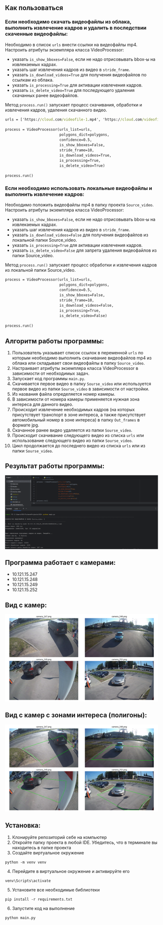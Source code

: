 ## Как пользоваться
### Если необходимо скачать видеофайлы из облака, выполнить извлечение кадров и удалить в последствии скаченные видеофайлы:
Необходимо в список `urls` внести ссылки на видеофайлы mp4.  
Настроить атрибуты экземпляра класса VideoProcessor:  
 - указать `is_show_bboxes=False`, если не надо отрисовывать bbox-ы на извлекаемых кадрах.  
 - указать шаг извлечения кадров из видео в `stride_frame`.  
 - указать `is_download_videos=True` для получения видеофайлов по ссылкам из облака.  
 - указать `is_processing=True` для активации извлечения кадров.  
 - указать `is_delete_video=True` для последующего удаления скачанных ранее видеофайлов.

Метод `process.run()` запускает процесс скачивания, обработки и извлечения кадров, удаления скачанного видео.  
```cmd
urls = ['https://cloud.com/videofile-1.mp4', 'https://cloud.com/videofile-2.mp4']

process = VideoProcessor(urls_list=urls,
                         polygons_dict=polygons,
                         confidence=0.5,
                         is_show_bboxes=False,
                         stride_frame=10,
                         is_download_videos=True,
                         is_processing=True,
                         is_delete_video=True)

process.run()
```

  
### Если необходимо использовать локальные видеофайлы и выполнить извлечение кадров:
Необходимо положить видеофайлы mp4 в папку проекта `Source_video`.
Настроить атрибуты экземпляра класса VideoProcessor:  
 - указать `is_show_bboxes=False`, если не надо отрисовывать bbox-ы на извлекаемых кадрах.  
 - указать шаг извлечения кадров из видео в `stride_frame`.  
 - указать `is_download_videos=False` для получения видеофайлов из локальной папки Source_video.  
 - указать `is_processing=True` для активации извлечения кадров.  
 - указать `is_delete_video=False` для запрета удаления видеофайлов из папки Source_video.  

Метод `process.run()` запускает процесс обработки и извлечения кадров из локальной папки Source_video.  
```cmd
process = VideoProcessor(urls_list=urls,
                         polygons_dict=polygons,
                         confidence=0.5,
                         is_show_bboxes=False,
                         stride_frame=10,
                         is_download_videos=False,
                         is_processing=True,
                         is_delete_video=False)

process.run()
```

## Алгоритм работы программы:
1. Пользователь указывает список ссылок в переменной `urls` по которым необходимо выполнить скачивание видеофайлов mp4 из облака или складывает свои видеофайлы в папку `Source_video`.  
2. Настраивает атрибуты экземпляра класса VideoProcessor в зависимости от необходимых задач.
3. Запускает код программы `main.py`.  
4. Скачивается первое видео в папку `Sourse_video` или используется первое видео из папки `Sourse_video` в зависимости от настройки.
5. Из названия файла определяется номер камеры.
6. В зависимости от номера камеры применяется нужная зона интереса для данного видео.  
7. Происходит извлечение необходимых кадров (на которых присутствует транспорт в зоне интереса, а также присутствует автомобильный номер в зоне интереса) в папку `Out_frames` в формате jpg.  
8. Скачанное ранее видео удаляется из папки `Sourse_video`.  
9. Происходит скачивание следующего видео из списка `urls` или использование следующего видео из папки `Sourse_video`. 
10. Цикл продолжается до последнего видео из списка `urls` или из папки `Sourse_video`.  


## Результат работы программы:
![code_end](Materials/out.png)

## Программа работает с камерами:  
 - 10.121.15.247  
 - 10.121.15.248  
 - 10.121.15.249  
 - 10.121.15.252

## Вид с камер:
![View from all cameras](Materials/all_cameras_view.png)  

## Вид с камер с зонами интереса (полигоны):
![View polygons from all cameras](Materials/all_cameras_polygon.png)  

## Установка:
1. Клонируйте репозиторий себе на компьютер
2. Откройте папку проекта в любой IDE. Убедитесь, что в терминале вы находитесь в папке проекта
3. Создайте виртуальное окружение  
```shell
python -m venv venv
```
4. Перейдите в виртуальное окружение и активируйте его
```shell
venv\Scripts\activate
``` 
5. Установите все необходимые библиотеки 
```shell
pip install -r requirements.txt
```
6. Запустите код на выполнение
```shell
python main.py
```



